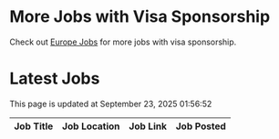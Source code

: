 # More Jobs with Visa Sponsorship

Check out [Europe Jobs](https://github.com/sureshparimi/europejobs#latest-jobs) for more jobs with visa sponsorship.

# Latest Jobs

This page is updated at September 23, 2025 01:56:52

| Job Title | Job Location | Job Link | Job Posted |
| --- | --- | --- | --- |
